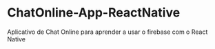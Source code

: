 # ChatOnline-App-ReactNative
 Aplicativo de Chat Online para aprender a usar o firebase com o React Native
